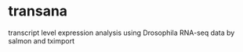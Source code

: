 # transana
transcript level expression analysis using Drosophila RNA-seq data by salmon and tximport
